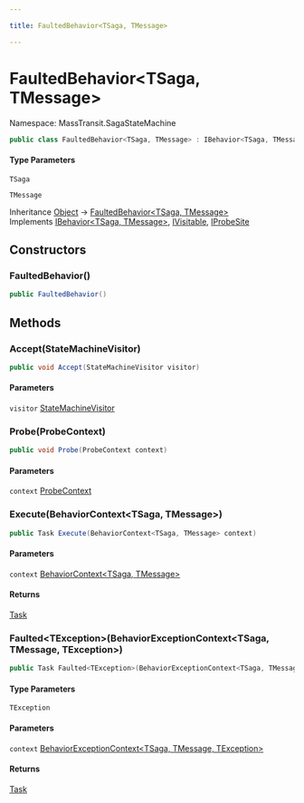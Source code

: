 ```yaml
---

title: FaultedBehavior<TSaga, TMessage>

---
```


# FaultedBehavior\<TSaga, TMessage\>

Namespace: MassTransit.SagaStateMachine

```csharp
public class FaultedBehavior<TSaga, TMessage> : IBehavior<TSaga, TMessage>, IVisitable, IProbeSite
```

#### Type Parameters

`TSaga`<br/>

`TMessage`<br/>

Inheritance [Object](https://learn.microsoft.com/en-us/dotnet/api/system.object) → [FaultedBehavior\<TSaga, TMessage\>](../masstransit-sagastatemachine/faultedbehavior-2)<br/>
Implements [IBehavior\<TSaga, TMessage\>](../../masstransit-abstractions/masstransit/ibehavior-2), [IVisitable](../../masstransit-abstractions/masstransit/ivisitable), [IProbeSite](../../masstransit-abstractions/masstransit/iprobesite)

## Constructors

### **FaultedBehavior()**

```csharp
public FaultedBehavior()
```

## Methods

### **Accept(StateMachineVisitor)**

```csharp
public void Accept(StateMachineVisitor visitor)
```

#### Parameters

`visitor` [StateMachineVisitor](../../masstransit-abstractions/masstransit/statemachinevisitor)<br/>

### **Probe(ProbeContext)**

```csharp
public void Probe(ProbeContext context)
```

#### Parameters

`context` [ProbeContext](../../masstransit-abstractions/masstransit/probecontext)<br/>

### **Execute(BehaviorContext\<TSaga, TMessage\>)**

```csharp
public Task Execute(BehaviorContext<TSaga, TMessage> context)
```

#### Parameters

`context` [BehaviorContext\<TSaga, TMessage\>](../../masstransit-abstractions/masstransit/behaviorcontext-2)<br/>

#### Returns

[Task](https://learn.microsoft.com/en-us/dotnet/api/system.threading.tasks.task)<br/>

### **Faulted\<TException\>(BehaviorExceptionContext\<TSaga, TMessage, TException\>)**

```csharp
public Task Faulted<TException>(BehaviorExceptionContext<TSaga, TMessage, TException> context)
```

#### Type Parameters

`TException`<br/>

#### Parameters

`context` [BehaviorExceptionContext\<TSaga, TMessage, TException\>](../../masstransit-abstractions/masstransit/behaviorexceptioncontext-3)<br/>

#### Returns

[Task](https://learn.microsoft.com/en-us/dotnet/api/system.threading.tasks.task)<br/>
